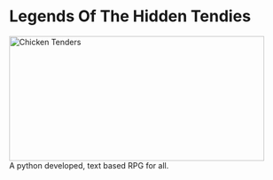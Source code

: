 # Legends Of The Hidden Tendies
<img src="https://cdn.vox-cdn.com/thumbor/-lH9meCYysFa-TFzOW8uPMbujXE=/0x0:767x432/1200x800/filters:focal(323x155:445x277)/cdn.vox-cdn.com/uploads/chorus_image/image/56051891/mcdonalds_tenders.0.png" 
alt="Chicken Tenders" width=460 height=225>  
 A python developed, text based RPG for all.
 
